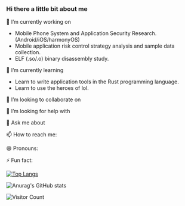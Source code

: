### Hi there a little bit about me

🔭 I’m currently working on

- Mobile Phone System and Application Security Research.(Android/iOS/harmonyOS)
- Mobile application risk control strategy analysis and sample data collection.
- ELF (.so/.o) binary disassembly study.

🌱 I’m currently learning

- Learn to write application tools in the Rust programming language.
- Learn to use the heroes of lol.

  
👯 I’m looking to collaborate on

  
🤔 I’m looking for help with

  
💬 Ask me about

  
📫 How to reach me:

  
😄 Pronouns:

  
⚡ Fun fact:

  


[![Top Langs](https://github-readme-stats.vercel.app/api/top-langs/?username=Eeeextend&langs_count=8)](https://github.com/Eeeextend/github-readme-stats)


![Anurag's GitHub stats](https://github-readme-stats.vercel.app/api?username=Eeeextend&hide=issues&show_icons=true)


![Visitor Count](https://profile-counter.glitch.me/Eeeextend/count.svg)
